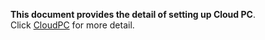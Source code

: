**This document provides the detail of setting up Cloud PC**.  
Click [CloudPC](/CloudPC/CloudPC.pdf) for more detail.
